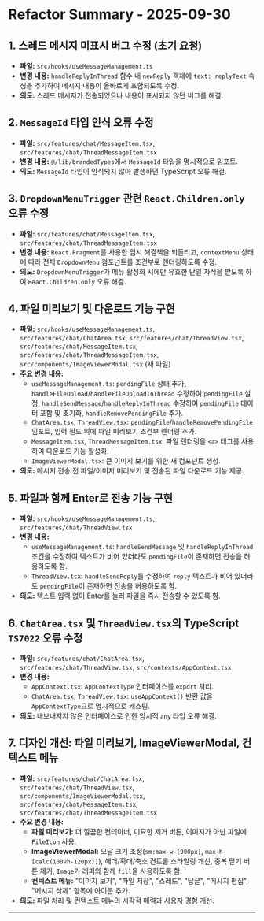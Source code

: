 # Refactor Summary - 2025-09-30

## 1. 스레드 메시지 미표시 버그 수정 (초기 요청)
- **파일:** `src/hooks/useMessageManagement.ts`
- **변경 내용:** `handleReplyInThread` 함수 내 `newReply` 객체에 `text: replyText` 속성을 추가하여 메시지 내용이 올바르게 포함되도록 수정.
- **의도:** 스레드 메시지가 전송되었으나 내용이 표시되지 않던 버그를 해결.

## 2. `MessageId` 타입 인식 오류 수정
- **파일:** `src/features/chat/MessageItem.tsx`, `src/features/chat/ThreadMessageItem.tsx`
- **변경 내용:** `@/lib/brandedTypes`에서 `MessageId` 타입을 명시적으로 임포트.
- **의도:** `MessageId` 타입이 인식되지 않아 발생하던 TypeScript 오류 해결.

## 3. `DropdownMenuTrigger` 관련 `React.Children.only` 오류 수정
- **파일:** `src/features/chat/MessageItem.tsx`, `src/features/chat/ThreadMessageItem.tsx`
- **변경 내용:** `React.Fragment`를 사용한 임시 해결책을 되돌리고, `contextMenu` 상태에 따라 전체 `DropdownMenu` 컴포넌트를 조건부로 렌더링하도록 수정.
- **의도:** `DropdownMenuTrigger`가 메뉴 활성화 시에만 유효한 단일 자식을 받도록 하여 `React.Children.only` 오류 해결.

## 4. 파일 미리보기 및 다운로드 기능 구현
- **파일:** `src/hooks/useMessageManagement.ts`, `src/features/chat/ChatArea.tsx`, `src/features/chat/ThreadView.tsx`, `src/features/chat/MessageItem.tsx`, `src/features/chat/ThreadMessageItem.tsx`, `src/components/ImageViewerModal.tsx` (새 파일)
- **주요 변경 내용:**
    - `useMessageManagement.ts`: `pendingFile` 상태 추가, `handleFileUpload`/`handleFileUploadInThread` 수정하여 `pendingFile` 설정, `handleSendMessage`/`handleReplyInThread` 수정하여 `pendingFile` 데이터 포함 및 초기화, `handleRemovePendingFile` 추가.
    - `ChatArea.tsx`, `ThreadView.tsx`: `pendingFile`/`handleRemovePendingFile` 임포트, 입력 필드 위에 파일 미리보기 조건부 렌더링 추가.
    - `MessageItem.tsx`, `ThreadMessageItem.tsx`: 파일 렌더링을 `<a>` 태그를 사용하여 다운로드 기능 활성화.
    - `ImageViewerModal.tsx`: 큰 이미지 보기를 위한 새 컴포넌트 생성.
- **의도:** 메시지 전송 전 파일/이미지 미리보기 및 전송된 파일 다운로드 기능 제공.

## 5. 파일과 함께 Enter로 전송 기능 구현
- **파일:** `src/hooks/useMessageManagement.ts`, `src/features/chat/ThreadView.tsx`
- **변경 내용:**
    - `useMessageManagement.ts`: `handleSendMessage` 및 `handleReplyInThread` 조건을 수정하여 텍스트가 비어 있더라도 `pendingFile`이 존재하면 전송을 허용하도록 함.
    - `ThreadView.tsx`: `handleSendReply`를 수정하여 `reply` 텍스트가 비어 있더라도 `pendingFile`이 존재하면 전송을 허용하도록 함.
- **의도:** 텍스트 입력 없이 Enter를 눌러 파일을 즉시 전송할 수 있도록 함.

## 6. `ChatArea.tsx` 및 `ThreadView.tsx`의 TypeScript `TS7022` 오류 수정
- **파일:** `src/features/chat/ChatArea.tsx`, `src/features/chat/ThreadView.tsx`, `src/contexts/AppContext.tsx`
- **변경 내용:**
    - `AppContext.tsx`: `AppContextType` 인터페이스를 `export` 처리.
    - `ChatArea.tsx`, `ThreadView.tsx`: `useAppContext()` 반환 값을 `AppContextType`으로 명시적으로 캐스팅.
- **의도:** 내보내지지 않은 인터페이스로 인한 암시적 `any` 타입 오류 해결.

## 7. 디자인 개선: 파일 미리보기, ImageViewerModal, 컨텍스트 메뉴
- **파일:** `src/features/chat/ChatArea.tsx`, `src/features/chat/ThreadView.tsx`, `src/components/ImageViewerModal.tsx`, `src/features/chat/MessageItem.tsx`, `src/features/chat/ThreadMessageItem.tsx`
- **주요 변경 내용:**
    - **파일 미리보기:** 더 깔끔한 컨테이너, 미묘한 제거 버튼, 이미지가 아닌 파일에 `FileIcon` 사용.
    - **ImageViewerModal:** 모달 크기 조정(`sm:max-w-[900px]`, `max-h-[calc(100vh-120px)]`), 헤더/확대/축소 컨트롤 스타일링 개선, 중복 닫기 버튼 제거, `Image`가 래퍼와 함께 `fill`을 사용하도록 함.
    - **컨텍스트 메뉴:** "이미지 보기", "파일 저장", "스레드", "답글", "메시지 편집", "메시지 삭제" 항목에 아이콘 추가.
- **의도:** 파일 처리 및 컨텍스트 메뉴의 시각적 매력과 사용자 경험 개선.

---